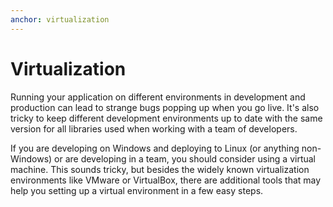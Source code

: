 ```yaml
---
anchor: virtualization
---
```


# Virtualization

Running your application on different environments in development and production can lead to strange bugs
popping up when you go live. It's also tricky to keep different development environments up to date with the same
version for all libraries used when working with a team of developers.

If you are developing on Windows and deploying to Linux (or anything non-Windows) or are developing in a team, you
should consider using a virtual machine.
This sounds tricky, but besides the widely known virtualization environments like VMware or VirtualBox, there are
additional tools that may help you setting up a virtual environment in a few easy steps.